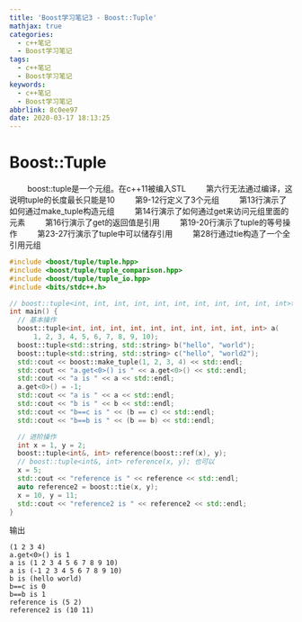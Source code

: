 ```yaml
---
title: 'Boost学习笔记3 - Boost::Tuple'
mathjax: true
categories:
  - c++笔记
  - Boost学习笔记
tags:
  - c++笔记
  - Boost学习笔记
keywords:
  - c++笔记
  - Boost学习笔记
abbrlink: 8c0ee97
date: 2020-03-17 18:13:25
---
```


# Boost::Tuple
&emsp;&emsp; boost::tuple是一个元组。在c++11被编入STL
&emsp;&emsp; 第六行无法通过编译，这说明tuple的长度最长只能是10
&emsp;&emsp; 第9-12行定义了3个元组
&emsp;&emsp; 第13行演示了如何通过make_tuple构造元组
&emsp;&emsp; 第14行演示了如何通过get来访问元组里面的元素
&emsp;&emsp; 第16行演示了get的返回值是引用
&emsp;&emsp; 第19-20行演示了tuple的等号操作
&emsp;&emsp; 第23-27行演示了tuple中可以储存引用
&emsp;&emsp; 第28行通过tie构造了一个全引用元组
```cpp
#include <boost/tuple/tuple.hpp>
#include <boost/tuple/tuple_comparison.hpp>
#include <boost/tuple/tuple_io.hpp>
#include <bits/stdc++.h>

// boost::tuple<int, int, int, int, int, int, int, int, int, int, int>too_long;
int main() {
  // 基本操作
  boost::tuple<int, int, int, int, int, int, int, int, int, int> a(
      1, 2, 3, 4, 5, 6, 7, 8, 9, 10);
  boost::tuple<std::string, std::string> b("hello", "world");
  boost::tuple<std::string, std::string> c("hello", "world2");
  std::cout << boost::make_tuple(1, 2, 3, 4) << std::endl;
  std::cout << "a.get<0>() is " << a.get<0>() << std::endl;
  std::cout << "a is " << a << std::endl;
  a.get<0>() = -1;
  std::cout << "a is " << a << std::endl;
  std::cout << "b is " << b << std::endl;
  std::cout << "b==c is " << (b == c) << std::endl;
  std::cout << "b==b is " << (b == b) << std::endl;

  // 进阶操作
  int x = 1, y = 2;
  boost::tuple<int&, int> reference(boost::ref(x), y);
  // boost::tuple<int&, int> reference(x, y); 也可以
  x = 5;
  std::cout << "reference is " << reference << std::endl;
  auto reference2 = boost::tie(x, y);
  x = 10, y = 11;
  std::cout << "reference2 is " << reference2 << std::endl;
}
```
输出
```
(1 2 3 4)
a.get<0>() is 1
a is (1 2 3 4 5 6 7 8 9 10)
a is (-1 2 3 4 5 6 7 8 9 10)
b is (hello world)
b==c is 0
b==b is 1
reference is (5 2)
reference2 is (10 11)
```
